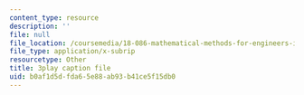 ```yaml
---
content_type: resource
description: ''
file: null
file_location: /coursemedia/18-086-mathematical-methods-for-engineers-ii-spring-2006/b0af1d5dfda65e88ab93b41ce5f15db0_iVUsEwSg-lw.vtt
file_type: application/x-subrip
resourcetype: Other
title: 3play caption file
uid: b0af1d5d-fda6-5e88-ab93-b41ce5f15db0
---
```

